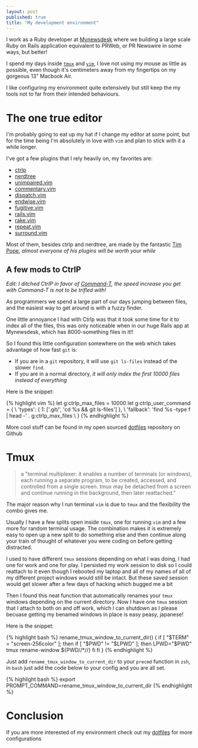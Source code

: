 ```yaml
---
layout: post
published: true
title: "My development environment"
---
```


I work as a Ruby developer at [Mynewsdesk][mynewsdesk] where we
building a large scale Ruby on Rails application equivalent to PRWeb,
or PR Newswire in some ways, but better!

I spend my days inside [`tmux`][tmux] and [`vim`][vim],
I love not using my mouse as little as possible, even though it's
centimeters away from my fingertips on my gorgeous 13" Macbook Air.

I like configuring my environment quite extensively but still keep the
my tools not to far from their intended behaviours.

# The one true editor
I'm probably going to eat up my hat if I change my editor at some
point, but for the time being I'm absolutely in love with `vim`
and plan to stick with it a while longer.

I've got a few plugins that I rely heavily on, my favorites are:

* [ctrlp](http://github.com/kien/ctrlp.vim)
* [nerdtree](http://github.com/scrooloose/nerdtree)
* [unimpaired.vim](http://github.com/tpope/vim-unimpaired)
* [commentary.vim](http://github.com/tpope/vim-commentary)
* [dispatch.vim](http://github.com/tpope/vim-dispatch)
* [endwise.vim](http://github.com/tpope/vim-endwise)
* [fugitive.vim](http://github.com/tpope/vim-fugitive)
* [rails.vim](http://github.com/tpope/vim-rails)
* [rake.vim](http://github.com/tpope/vim-rake)
* [repeat.vim](http://github.com/tpope/vim-repeat)
* [surround.vim](http://github.com/tpope/vim-surround)

Most of them, besides ctrlp and nerdtree, are made by the fantastic
[Tim Pope][tpope], *almost everyone of his plugins will be worth your
while*

## A few mods to CtrlP

_Edit: I ditched CtrlP in favor of [Command-T][command-t], the speed
increase you get with Command-T is not to be trifled with!_

As programmers we spend a large part of our days jumping between files,
and the easiest way to get around is with a fuzzy finder.

One little annoyance I had with Ctrlp was that it took some time for it
to index all of the files, this was only noticeable when in our huge
Rails app at Mynewsdesk, which has 8000-something files
in it!!

So I found this little configuration somewhere on the web which takes
advantage of how fast `git` is:

* If you are in a `git` repository, it will use `git ls-files` instead of
the slower `find`.
* If you are in a normal directory, *it will only index the first 10000
files instead of everything*

Here is the snippet:

{% highlight vim %}
let g:ctrlp_max_files = 10000
let g:ctrlp_user_command = {
                  \ 'types': { 1: ['.git/', 'cd %s && git ls-files'] },
                  \ 'fallback': 'find %s -type f | head -' . g:ctrlp_max_files
                  \ }
{% endhighlight %}

More cool stuff can be found in my open sourced [dotfiles][my_dotfiles]
repository on Github

# Tmux
>  a "terminal multiplexer: it enables a number of terminals (or windows), each
>  running a separate program, to be created, accessed, and controlled from a
>  single screen. tmux may be detached from a screen and continue running in the
>  background, then later reattached."

The major reason why I run terminal `vim` is due to `tmux` and the
flexibility the combo gives me.

Usually I have a few splits open inside `tmux`, one for running `vim`
and a few more for random terminal usage. The combination makes it is
extremely easy to open up a new split to do something else and then
continue along your train of thought of whatever you were coding on
before getting distracted.

I used to have different `tmux` sessions depending on what I was doing,
I had one for work and one for play. I persisted my work session to
disk so I could reattach to it even though I rebooted my laptop and all
of my names of all of my different project windows would still be
intact. But these saved session would get slower after a few days of
hacking which bugged me a bit

Then I found this neat function that automatically renames your `tmux`
windows depending on the current directory. Now I have one `tmux`
session that I attach to both on and off work, which I can shutdown
as I please becuase getting my benamed windows in place is easy
peasy, japanese!

Here is the snippet:

{% highlight bash %}
rename_tmux_window_to_current_dir() {
  if [ "$TERM" = "screen-256color" ]; then
    if [ "$PWD" != "$LPWD" ]; then
      LPWD="$PWD"
      tmux rename-window ${PWD//*\//}
    fi
  fi
}
{% endhighlight %}

Just add `rename_tmux_window_to_current_dir` to your `precmd` function
in `zsh`, in `bash` just add the code below to your config and you are
all set.

{% highlight bash %}
export PROMPT_COMMAND=rename_tmux_window_to_current_dir
{% endhighlight %}

# Conclusion
If you are more interested of my environment check out my
[dotfiles][my_dotfiles] for more configurations

[mynewsdesk]:http://mynewsdesk.com
[tmux]:http://tmux.sourceforge.net/
[vim]:http://vim.org
[tpope]:http://github.com/tpope
[my_dotfiles]:https://github.com/metamorfos/dotfiles
[command-t]:https://github.com/wincent/Command-T
